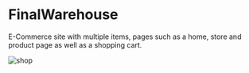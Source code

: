 # FinalWarehouse
E-Commerce site with multiple items, pages such as a home, store and product page as well as a shopping cart.

![shop](https://user-images.githubusercontent.com/87607216/187158977-4a6d7bad-3e54-4feb-81d7-a1373596c4a8.png)
